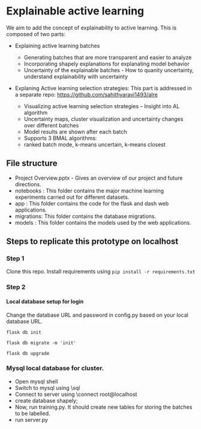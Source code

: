 # Explainable active learning
We aim to add the concept of explainability to active learning. This is composed of two parts:
- Explaining active learning batches
    - Generating batches that are more transparent and easier to analyze
    - Incorporating shapely explanations for explanating model behavior
    - Uncertainty of the explainable batches - How to quanity uncertainty, understand explainability with uncertainty 

- Explaning Active learning selection strategies: This part is addressed in a separate repo: https://github.com/sahithyaravi1493/alre
    - Visualizing active learning selection strategies – Insight into AL algorithm
    - Uncertainty maps, cluster visualization and uncertainty changes over different batches
    - Model results are shown after each batch
    - Supports 3 BMAL algorithms: 
    - ranked batch mode, k-means uncertain, k-means closest

## File structure
- Project Overview.pptx - Gives an overview of our project and future directions.
- notebooks : This folder contains the major machine learning experiments carried out for different datasets.
- app : This folder contains the code for the flask and dash web applications.
- migrations: This folder contains the database migrations.
- models : This folder contains the models used by the web applications.

## Steps to replicate this prototype on localhost

### Step 1
Clone this repo.
Install requirements using `pip install -r requirements.txt`

### Step 2
#### Local database setup for login
Change the database URL and password in config.py
based on your local database URL.

`flask db init`

`flask db migrate -m 'init'`

`flask db upgrade`

### Mysql local database for cluster.

- Open mysql shell
- Switch to mysql using \sql
- Connect to server using \connect root@localhost
- create database shapely;
- Now, run training.py. It should create new tables for storing the batches to be labelled.
- run server.py

